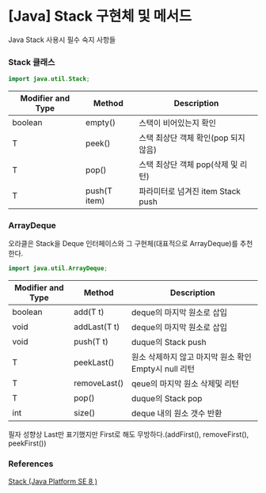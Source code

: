 # [Java] Stack 구현체 및 메서드

Java Stack 사용시 필수 숙지 사항들

### Stack 클래스

```java
import java.util.Stack;
```

| Modifier and Type | Method | Description |
| --- | --- | --- |
| boolean | empty() | 스택이 비어있는지 확인 |
| T | peek() | 스택 최상단 객체 확인(pop 되지 않음) |
| T | pop() | 스택 최상단 객체 pop(삭제 및 리턴) |
| T | push(T item) | 파라미터로 넘겨진 item Stack push |

### ArrayDeque

오라클은 Stack을 Deque 인터페이스와 그 구현체(대표적으로 ArrayDeque)를 추천한다.

```java
import java.util.ArrayDeque;
```

| Modifier and Type | Method | Description |
| --- | --- | --- |
| boolean | add(T t) | deque의 마지막 원소로 삽입 |
| void | addLast(T t) | deque의 마지막 원소로 삽입 |
| void | push(T t) | duque의 Stack push |
| T | peekLast() | 원소 삭제하지 않고 마지막 원소 확인 Empty시 null 리턴 |
| T | removeLast() | qeue의 마지막 원소 삭제및 리턴 |
| T | pop() | duque의 Stack pop |
| int | size() | deque 내의 원소 갯수 반환 |

필자 성향상 Last만 표기했지만 First로 해도 무방하다.(addFirst(), removeFirst(), peekFirst())

### References

[Stack (Java Platform SE 8 )](https://docs.oracle.com/javase/8/docs/api/java/util/Stack.html)
